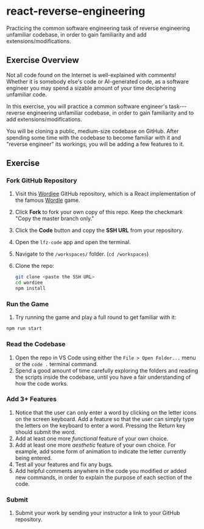 # react-reverse-engineering

Practicing the common software engineering task of reverse engineering unfamiliar codebase, in order to gain familiarity and add extensions/modifications.

## Exercise Overview

Not all code found on the Internet is well-explained with comments! Whether it is somebody else's code or AI-generated code, as a software engineer you may spend a sizable amount of your time deciphering unfamiliar code.

In this exercise, you will practice a common software engineer's task---reverse engineering unfamiliar codebase, in order to gain familiarity and to add extensions/modifications.

You will be cloning a public, medium-size codebase on GitHub. After spending some time with the codebase to become familiar with it and "reverse engineer" its workings, you will be adding a few features to it.

## Exercise

### Fork GitHub Repository

1. Visit this [Wordiee](https://github.com/anhduy1202/wordiee) GitHub repository, which is a React implementation of the famous [Wordle](https://www.nytimes.com/games/wordle/index.html) game.

1. Click **Fork** to fork your own copy of this repo. Keep the checkmark "Copy the master branch only."

1. Click the **Code** button and copy the **SSH URL** from your repository.
1. Open the `lfz-code` app and open the terminal.
1. Navigate to the `/workspaces/` folder. (`cd /workspaces`)
1. Clone the repo:
   ```sh
   git clone <paste the SSH URL>
   cd wordiee
   npm install
   ```

### Run the Game

1. Try running the game and play a full round to get familiar with it:

```sh
npm run start
```

### Read the Codebase

1. Open the repo in VS Code using either the `File > Open Folder...` menu or the `code .` terminal command.
1. Spend a good amount of time carefully exploring the folders and reading the scripts inside the codebase, until you have a fair understanding of how the code works.

### Add 3+ Features

1. Notice that the user can only enter a word by clicking on the letter icons on the screen keyboard. Add a feature so that the user can simply type the letters on the keyboard to enter a word. Pressing the Return key should submit the word.
1. Add at least one more _functional_ feature of your own choice.
1. Add at least one more _aesthetic_ feature of your own choice. For example, add some form of animation to indicate the letter currently being entered.
1. Test all your features and fix any bugs.
1. Add helpful comments anywhere in the code you modified or added new commands, in order to explain the purpose of each section of the code.

### Submit

1. Submit your work by sending your instructor a link to your GitHub repository.

